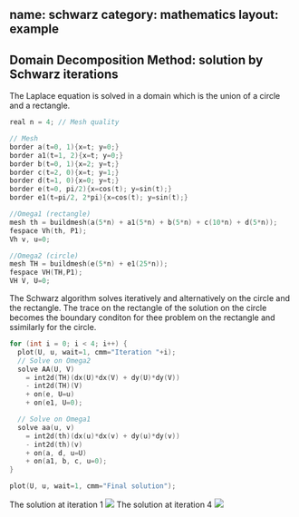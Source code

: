 name: schwarz
category: mathematics
layout: example
---

## Domain Decomposition Method: solution by Schwarz iterations
The Laplace equation is solved in a domain which is the union of a circle and a rectangle.  
~~~c++
real n = 4; // Mesh quality

// Mesh
border a(t=0, 1){x=t; y=0;}
border a1(t=1, 2){x=t; y=0;}
border b(t=0, 1){x=2; y=t;}
border c(t=2, 0){x=t; y=1;}
border d(t=1, 0){x=0; y=t;}
border e(t=0, pi/2){x=cos(t); y=sin(t);}
border e1(t=pi/2, 2*pi){x=cos(t); y=sin(t);}

//Omega1 (rectangle)
mesh th = buildmesh(a(5*n) + a1(5*n) + b(5*n) + c(10*n) + d(5*n));
fespace Vh(th, P1);
Vh v, u=0;

//Omega2 (circle)
mesh TH = buildmesh(e(5*n) + e1(25*n));
fespace VH(TH,P1);
VH V, U=0;
~~~~
The Schwarz algorithm solves iteratively and alternatively on the circle and the rectangle. The trace on the rectangle of the solution on the circle becomes the boundary conditon for thee problem on the rectangle and ssimilarly for the circle.
~~~c++
for (int i = 0; i < 4; i++) {
  plot(U, u, wait=1, cmm="Iteration "+i);
  // Solve on Omega2
  solve AA(U, V)
    = int2d(TH)(dx(U)*dx(V) + dy(U)*dy(V))
    - int2d(TH)(V)
    + on(e, U=u)
    + on(e1, U=0);

  // Solve on Omega1
  solve aa(u, v)
    = int2d(th)(dx(u)*dx(v) + dy(u)*dy(v))
    - int2d(th)(v)
    + on(a, d, u=U)
    + on(a1, b, c, u=0);
}

plot(U, u, wait=1, cmm="Final solution");
~~~~
The solution at iteration 1
![](solone.png)
The solution at iteration 4
![](sol1four.png)
